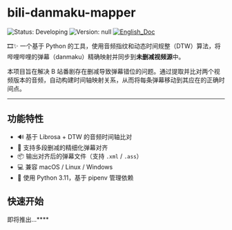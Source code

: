 # bili-danmaku-mapper

![Status: Developing](https://img.shields.io/badge/Status-Developing-blue?style=for-the-badge)
![Version: null](https://img.shields.io/badge/Version-null-brightgreen?style=for-the-badge)
[![English_Doc](https://img.shields.io/badge/English_Doc-brightgreen?style=for-the-badge)](README.md)

🎞️✨ 一个基于 Python 的工具，使用音频指纹和动态时间规整（DTW）算法，将哔哩哔哩的弹幕（danmaku）精确映射并同步到**未删减视频源**中。

本项目旨在解决 B 站番剧存在删减导致弹幕错位的问题。通过提取并比对两个视频版本的音频，自动构建时间轴映射关系，从而将每条弹幕移动到其应在的正确时间点。

---

## 功能特性

- 🔊 基于 Librosa + DTW 的音频时间轴比对
- 🧭 支持多段删减的精细化弹幕对齐
- 📦 输出对齐后的弹幕文件（支持 `.xml` / `.ass`）
- 💻 兼容 macOS / Linux / Windows
- 🐍 使用 Python 3.11，基于 pipenv 管理依赖

## 快速开始

即将推出...****
